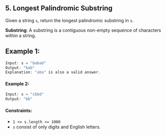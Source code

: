 ## 5. Longest Palindromic Substring

Given a string `s`, return the longest palindromic substring in `s`.

**Substring**: A substring is a contiguous non-empty sequence of characters within a string.

## Example 1:
```java
Input: s = "babad"
Output: "bab"
Explanation: "aba" is also a valid answer.
```
#### Example 2:
```java
Input: s = "cbbd"
Output: "bb"
```

#### Constraints:
- `1 <= s.length <= 1000`
- `s` consist of only digits and English letters.